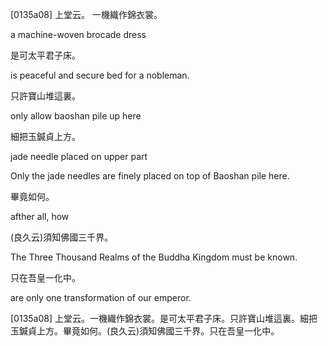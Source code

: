 [0135a08] 上堂云。
一機織作錦衣裳。

a machine-woven brocade dress

是可太平君子床。

is peaceful and secure bed for a nobleman.

只許寶山堆這裏。

only allow baoshan pile up here

細把玉鍼貞上方。

jade needle placed on upper part

Only the jade needles are finely placed on top of Baoshan pile here.

畢竟如何。

afther all, how

(良久云)須知佛國三千界。

The Three Thousand Realms of the Buddha Kingdom must be known.

只在吾皇一化中。

are only one transformation of our emperor.

[0135a08] 上堂云。一機織作錦衣裳。是可太平君子床。只許寶山堆這裏。細把玉鍼貞上方。畢竟如何。(良久云)須知佛國三千界。只在吾皇一化中。

